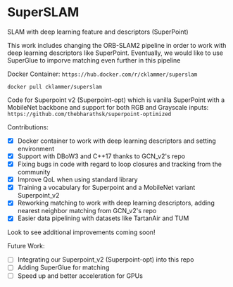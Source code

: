 # SuperSLAM

SLAM with deep learning feature and descriptors (SuperPoint)

This work includes changing the ORB-SLAM2 pipeline in order to work with deep learning descriptors like SuperPoint. Eventually, we would like to use SuperGlue to imporve matching even further in this pipeline

Docker Container: `https://hub.docker.com/r/cklammer/superslam`

```
docker pull cklammer/superslam
```

Code for Superpoint v2 (Superpoint-opt) which is vanilla SuperPoint with a MobileNet backbone and support for both RGB and Grayscale inputs:
`https://github.com/thebharathsk/superpoint-optimized`

Contributions:
- [X] Docker container to work with deep learning descriptors and setting environment
- [X] Support with DBoW3 and C++17 thanks to GCN_v2's repo
- [X] Fixing bugs in code with regard to loop closures and tracking from the community
- [X] Improve QoL when using standard library
- [X] Training a vocabulary for Superpoint and a MobileNet variant Superpoint_v2
- [X] Reworking matching to work with deep learning descriptors, adding nearest neighbor matching from GCN_v2's repo
- [X] Easier data pipelining with datasets like TartanAir and TUM

Look to see additional improvements coming soon!

Future Work:
- [ ] Integrating our Superpoint_v2 (Superpoint-opt) into this repo
- [ ] Adding SuperGlue for matching
- [ ] Speed up and better acceleration for GPUs
